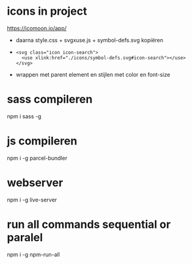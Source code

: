 # icons in project

https://icomoon.io/app/

- daarna style.css + svgxuse.js + symbol-defs.svg kopiëren
-     <svg class="icon icon-search">
        <use xlink:href="./icons/symbol-defs.svg#icon-search"></use>
      </svg>

- wrappen met parent element en stijlen met color en font-size

# sass compileren

npm i sass -g

# js compileren

npm i -g parcel-bundler

# webserver

npm i -g live-server

# run all commands sequential or paralel

npm i -g npm-run-all
